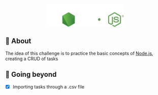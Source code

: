 <div align="center">
  <img src=".github/logo.svg" height="72"/>
</div>

## 📖 About

The idea of this challenge is to practice the basic concepts of [Node.js](https://nodejs.org/en), creating a CRUD of tasks

## 🚀 Going beyond

- [x] Importing tasks through a .csv file
